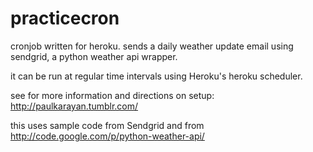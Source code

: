practicecron
============

cronjob written for heroku. sends a daily weather update email using sendgrid, a python
weather api wrapper.

it can be run at regular time intervals using Heroku's heroku scheduler.

see for more information and directions on setup: 
http://paulkarayan.tumblr.com/

this uses sample code from Sendgrid and from http://code.google.com/p/python-weather-api/

